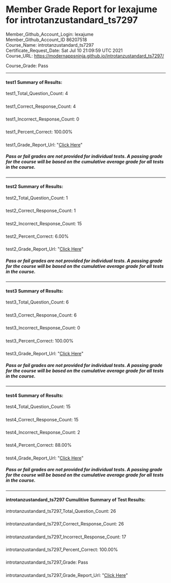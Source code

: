# Member Grade Report for lexajume for introtanzustandard_ts7297  
   
Member_Github_Account_Login: lexajume  
Member_Github_Account_ID 86207518  
Course_Name: introtanzustandard_ts7297  
Certificate_Request_Date: Sat Jul 10 21:09:59 UTC 2021  
Course_URL: https://modernappsninja.github.io/introtanzustandard_ts7297/  
   
Course_Grade: Pass
   
---  
#### test1 Summary of Results:  
test1_Total_Question_Count: 4
#####  
test1_Correct_Response_Count: 4
#####  
test1_Incorrect_Response_Count: 0
#####  
test1_Percent_Correct: 100.00%
#####  
test1_Grade_Report_Url: "[Click Here](https://github.com/modernappsninjas/lexajume/blob/main/static/userdata/courses/introtanzustandard_ts7297/grade_report.pr209.test1.md)"
##### Pass or fail grades are not provided for individual tests. A passing grade for the course will be based on the cumulative average grade for all tests in the course.  
#####  
---  
#### test2 Summary of Results:  
test2_Total_Question_Count: 1
#####  
test2_Correct_Response_Count: 1
#####  
test2_Incorrect_Response_Count: 15
#####  
test2_Percent_Correct: 6.00%
#####  
test2_Grade_Report_Url: "[Click Here](https://github.com/modernappsninjas/lexajume/blob/main/static/userdata/courses/introtanzustandard_ts7297/grade_report.pr221.test2.md)"
##### Pass or fail grades are not provided for individual tests. A passing grade for the course will be based on the cumulative average grade for all tests in the course.  
#####  
---  
#### test3 Summary of Results:  
test3_Total_Question_Count: 6
#####  
test3_Correct_Response_Count: 6
#####  
test3_Incorrect_Response_Count: 0
#####  
test3_Percent_Correct: 100.00%
#####  
test3_Grade_Report_Url: "[Click Here](https://github.com/modernappsninjas/lexajume/blob/main/static/userdata/courses/introtanzustandard_ts7297/grade_report.pr222.test3.md)"
##### Pass or fail grades are not provided for individual tests. A passing grade for the course will be based on the cumulative average grade for all tests in the course.  
#####  
---  
#### test4 Summary of Results:  
test4_Total_Question_Count: 15
#####  
test4_Correct_Response_Count: 15
#####  
test4_Incorrect_Response_Count: 2
#####  
test4_Percent_Correct: 88.00%
#####  
test4_Grade_Report_Url: "[Click Here](https://github.com/modernappsninjas/lexajume/blob/main/static/userdata/courses/introtanzustandard_ts7297/grade_report.pr224.test4.md)"
##### Pass or fail grades are not provided for individual tests. A passing grade for the course will be based on the cumulative average grade for all tests in the course.  
#####  
---  
#### introtanzustandard_ts7297 Cumulitive Summary of Test Results:  
introtanzustandard_ts7297_Total_Question_Count: 26  
#####  
introtanzustandard_ts7297_Correct_Response_Count: 26  
#####  
introtanzustandard_ts7297_Incorrect_Response_Count: 17 
#####  
introtanzustandard_ts7297_Percent_Correct: 100.00%  
#####  
introtanzustandard_ts7297_Grade: Pass  
#####  
introtanzustandard_ts7297_Grade_Report_Url: "[Click Here](https://github.com/modernappsninjas/lexajume/blob/main/static/userdata/courses/introtanzustandard_ts7297/grade_report.pr225.introtanzustandard_ts7297.md)"
#####  
